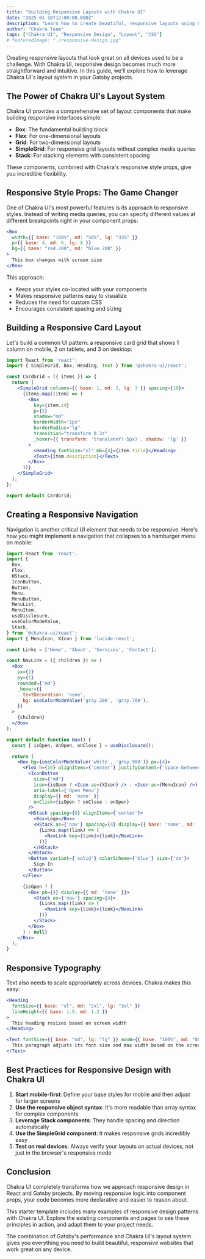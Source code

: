 ```yaml
---
title: "Building Responsive Layouts with Chakra UI"
date: "2025-01-10T12:00:00.000Z"
description: "Learn how to create beautiful, responsive layouts using Chakra UI's powerful layout components and style props in a Gatsby project."
author: "Chakra Team"
tags: ["Chakra UI", "Responsive Design", "Layout", "CSS"]
# featuredImage: "./responsive-design.jpg"
---
```


Creating responsive layouts that look great on all devices used to be a challenge. With Chakra UI, responsive design becomes much more straightforward and intuitive. In this guide, we'll explore how to leverage Chakra UI's layout system in your Gatsby projects.

## The Power of Chakra UI's Layout System

Chakra UI provides a comprehensive set of layout components that make building responsive interfaces simple:

- **Box**: The fundamental building block
- **Flex**: For one-dimensional layouts
- **Grid**: For two-dimensional layouts
- **SimpleGrid**: For responsive grid layouts without complex media queries
- **Stack**: For stacking elements with consistent spacing

These components, combined with Chakra's responsive style props, give you incredible flexibility.

## Responsive Style Props: The Game Changer

One of Chakra UI's most powerful features is its approach to responsive styles. Instead of writing media queries, you can specify different values at different breakpoints right in your component props:

```jsx
<Box
  width={{ base: "100%", md: "50%", lg: "33%" }}
  p={{ base: 4, md: 6, lg: 8 }}
  bg={{ base: "red.200", md: "blue.200" }}
>
  This box changes with screen size
</Box>
```

This approach:
- Keeps your styles co-located with your components
- Makes responsive patterns easy to visualize
- Reduces the need for custom CSS
- Encourages consistent spacing and sizing

## Building a Responsive Card Layout

Let's build a common UI pattern: a responsive card grid that shows 1 column on mobile, 2 on tablets, and 3 on desktop:

```jsx
import React from 'react';
import { SimpleGrid, Box, Heading, Text } from '@chakra-ui/react';

const CardGrid = ({ items }) => {
  return (
    <SimpleGrid columns={{ base: 1, md: 2, lg: 3 }} spacing={10}>
      {items.map((item) => (
        <Box
          key={item.id}
          p={5}
          shadow="md"
          borderWidth="1px"
          borderRadius="lg"
          transition="transform 0.3s"
          _hover={{ transform: 'translateY(-5px)', shadow: 'lg' }}
        >
          <Heading fontSize="xl" mb={4}>{item.title}</Heading>
          <Text>{item.description}</Text>
        </Box>
      ))}
    </SimpleGrid>
  );
};

export default CardGrid;
```

## Creating a Responsive Navigation

Navigation is another critical UI element that needs to be responsive. Here's how you might implement a navigation that collapses to a hamburger menu on mobile:

```jsx
import React from 'react';
import {
  Box,
  Flex,
  HStack,
  IconButton,
  Button,
  Menu,
  MenuButton,
  MenuList,
  MenuItem,
  useDisclosure,
  useColorModeValue,
  Stack,
} from '@chakra-ui/react';
import { MenuIcon, XIcon } from 'lucide-react';

const Links = ['Home', 'About', 'Services', 'Contact'];

const NavLink = ({ children }) => (
  <Box
    px={2}
    py={1}
    rounded={'md'}
    _hover={{
      textDecoration: 'none',
      bg: useColorModeValue('gray.200', 'gray.700'),
    }}
  >
    {children}
  </Box>
);

export default function Nav() {
  const { isOpen, onOpen, onClose } = useDisclosure();

  return (
    <Box bg={useColorModeValue('white', 'gray.900')} px={4}>
      <Flex h={16} alignItems={'center'} justifyContent={'space-between'}>
        <IconButton
          size={'md'}
          icon={isOpen ? <Icon as={XIcon} /> : <Icon as={MenuIcon} />}
          aria-label={'Open Menu'}
          display={{ md: 'none' }}
          onClick={isOpen ? onClose : onOpen}
        />
        <HStack spacing={8} alignItems={'center'}>
          <Box>Logo</Box>
          <HStack as={'nav'} spacing={4} display={{ base: 'none', md: 'flex' }}>
            {Links.map((link) => (
              <NavLink key={link}>{link}</NavLink>
            ))}
          </HStack>
        </HStack>
        <Button variant={'solid'} colorScheme={'blue'} size={'sm'}>
          Sign In
        </Button>
      </Flex>

      {isOpen ? (
        <Box pb={4} display={{ md: 'none' }}>
          <Stack as={'nav'} spacing={4}>
            {Links.map((link) => (
              <NavLink key={link}>{link}</NavLink>
            ))}
          </Stack>
        </Box>
      ) : null}
    </Box>
  );
}
```

## Responsive Typography

Text also needs to scale appropriately across devices. Chakra makes this easy:

```jsx
<Heading
  fontSize={{ base: "xl", md: "2xl", lg: "3xl" }}
  lineHeight={{ base: 1.5, md: 1.2 }}
>
  This heading resizes based on screen width
</Heading>

<Text fontSize={{ base: "md", lg: "lg" }} maxW={{ base: "100%", md: "80%", lg: "60%" }}>
  This paragraph adjusts its font size and max width based on the screen size.
</Text>
```

## Best Practices for Responsive Design with Chakra UI

1. **Start mobile-first**: Define your base styles for mobile and then adjust for larger screens
2. **Use the responsive object syntax**: It's more readable than array syntax for complex components
3. **Leverage Stack components**: They handle spacing and direction automatically
4. **Use the SimpleGrid component**: It makes responsive grids incredibly easy
5. **Test on real devices**: Always verify your layouts on actual devices, not just in the browser's responsive mode

## Conclusion

Chakra UI completely transforms how we approach responsive design in React and Gatsby projects. By moving responsive logic into component props, your code becomes more declarative and easier to reason about.

This starter template includes many examples of responsive design patterns with Chakra UI. Explore the existing components and pages to see these principles in action, and adapt them to your project needs.

The combination of Gatsby's performance and Chakra UI's layout system gives you everything you need to build beautiful, responsive websites that work great on any device.